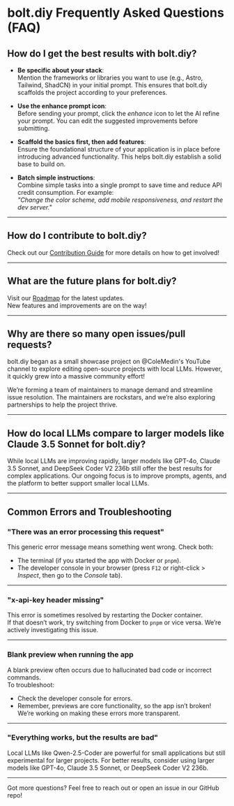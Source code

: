 # bolt.diy Frequently Asked Questions (FAQ)

## How do I get the best results with bolt.diy?

- **Be specific about your stack**:  
  Mention the frameworks or libraries you want to use (e.g., Astro, Tailwind, ShadCN) in your initial prompt. This ensures that bolt.diy scaffolds the project according to your preferences.

- **Use the enhance prompt icon**:  
  Before sending your prompt, click the *enhance* icon to let the AI refine your prompt. You can edit the suggested improvements before submitting.

- **Scaffold the basics first, then add features**:  
  Ensure the foundational structure of your application is in place before introducing advanced functionality. This helps bolt.diy establish a solid base to build on.

- **Batch simple instructions**:  
  Combine simple tasks into a single prompt to save time and reduce API credit consumption. For example:  
  *"Change the color scheme, add mobile responsiveness, and restart the dev server."*

---

## How do I contribute to bolt.diy?

Check out our [Contribution Guide](CONTRIBUTING.md) for more details on how to get involved!

---


## What are the future plans for bolt.diy?

Visit our [Roadmap](https://roadmap.sh/r/ottodev-roadmap-2ovzo) for the latest updates.  
New features and improvements are on the way!

---

## Why are there so many open issues/pull requests?

bolt.diy began as a small showcase project on @ColeMedin's YouTube channel to explore editing open-source projects with local LLMs. However, it quickly grew into a massive community effort!  

We’re forming a team of maintainers to manage demand and streamline issue resolution. The maintainers are rockstars, and we’re also exploring partnerships to help the project thrive.

---

## How do local LLMs compare to larger models like Claude 3.5 Sonnet for bolt.diy?

While local LLMs are improving rapidly, larger models like GPT-4o, Claude 3.5 Sonnet, and DeepSeek Coder V2 236b still offer the best results for complex applications. Our ongoing focus is to improve prompts, agents, and the platform to better support smaller local LLMs.

---

## Common Errors and Troubleshooting

### **"There was an error processing this request"**
This generic error message means something went wrong. Check both:
- The terminal (if you started the app with Docker or `pnpm`).
- The developer console in your browser (press `F12` or right-click > *Inspect*, then go to the *Console* tab).

---

### **"x-api-key header missing"**
This error is sometimes resolved by restarting the Docker container.  
If that doesn’t work, try switching from Docker to `pnpm` or vice versa. We’re actively investigating this issue.

---

### **Blank preview when running the app**
A blank preview often occurs due to hallucinated bad code or incorrect commands.  
To troubleshoot:
- Check the developer console for errors.
- Remember, previews are core functionality, so the app isn’t broken! We’re working on making these errors more transparent.

---

### **"Everything works, but the results are bad"**
Local LLMs like Qwen-2.5-Coder are powerful for small applications but still experimental for larger projects. For better results, consider using larger models like GPT-4o, Claude 3.5 Sonnet, or DeepSeek Coder V2 236b.

---

Got more questions? Feel free to reach out or open an issue in our GitHub repo!